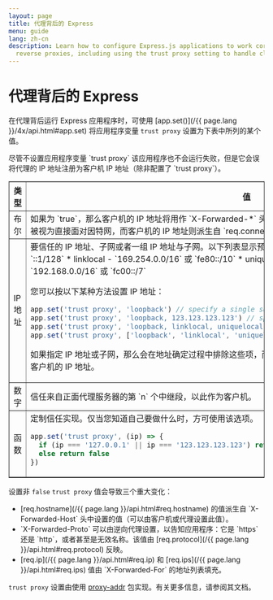 ```yaml
---
layout: page
title: 代理背后的 Express
menu: guide
lang: zh-cn
description: Learn how to configure Express.js applications to work correctly behind
  reverse proxies, including using the trust proxy setting to handle client IP addresses.
---
```


# 代理背后的 Express

在代理背后运行 Express 应用程序时，可使用 [app.set()](/{{ page.lang }}/4x/api.html#app.set) 将应用程序变量 `trust proxy` 设置为下表中所列的某个值。

<div class="doc-box doc-info" markdown="1">
尽管不设置应用程序变量 `trust proxy` 该应用程序也不会运行失败，但是它会误将代理的 IP 地址注册为客户机 IP 地址（除非配置了 `trust proxy`）。
</div>

<table class="doctable" border="1" markdown="1">
  <thead><tr><th>类型</th><th>值</th></tr></thead>
  <tbody>
    <tr>
      <td>布尔</td>
<td markdown="1">
如果为 `true`，那么客户机的 IP 地址将用作 `X-Forwarded-*` 头中最左侧的条目。
如果为 `false`，那么该应用程序将被视为直接面对因特网，而客户机的 IP 地址则派生自 `req.connection.remoteAddress`。这是缺省设置。
</td>
    </tr>
    <tr>
      <td>IP 地址</td>
<td markdown="1">
要信任的 IP 地址、子网或者一组 IP 地址与子网。以下列表显示预先配置的子网名称：
* loopback - `127.0.0.1/8` 或 `::1/128`
* linklocal - `169.254.0.0/16` 或 `fe80::/10`
* uniquelocal - `10.0.0.0/8`、`172.16.0.0/12`、`192.168.0.0/16` 或 `fc00::/7`

您可以按以下某种方法设置 IP 地址：

```js
app.set('trust proxy', 'loopback') // specify a single subnet
app.set('trust proxy', 'loopback, 123.123.123.123') // specify a subnet and an address
app.set('trust proxy', 'loopback, linklocal, uniquelocal') // specify multiple subnets as CSV
app.set('trust proxy', ['loopback', 'linklocal', 'uniquelocal']) // specify multiple subnets as an array
```

如果指定 IP 地址或子网，那么会在地址确定过程中排除这些项，而将最接近应用程序服务器的不受信任的 IP 地址确定为客户机的 IP 地址。
</td>
    </tr>
    <tr>
      <td>数字</td>
<td markdown="1">
信任来自正面代理服务器的第 `n` 个中继段，以此作为客户机。
</td>
    </tr>
    <tr>
      <td>函数</td>
<td markdown="1">
定制信任实现。仅当您知道自己要做什么时，方可使用该选项。


```js
app.set('trust proxy', (ip) => {
  if (ip === '127.0.0.1' || ip === '123.123.123.123') return true // trusted IPs
  else return false
})
```
</td>
    </tr>
  </tbody>
</table>

设置非 `false` `trust proxy` 值会导致三个重大变化：

<ul>
  <li markdown="1">[req.hostname](/{{ page.lang }}/api.html#req.hostname) 的值派生自 `X-Forwarded-Host` 头中设置的值（可以由客户机或代理设置此值）。
  </li>
  <li markdown="1">`X-Forwarded-Proto` 可以由逆向代理设置，以告知应用程序：它是 `https` 还是 `http`，或者甚至是无效名称。该值由 [req.protocol](/{{ page.lang }}/api.html#req.protocol) 反映。
  </li>
  <li markdown="1">[req.ip](/{{ page.lang }}/api.html#req.ip) 和 [req.ips](/{{ page.lang }}/api.html#req.ips) 值由 `X-Forwarded-For` 的地址列表填充。
  </li>
</ul>

`trust proxy` 设置由使用 [proxy-addr](https://www.npmjs.com/package/proxy-addr) 包实现。有关更多信息，请参阅其文档。
